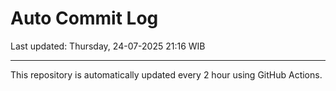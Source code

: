 # Auto Commit Log

Last updated: Thursday, 24-07-2025 21:16 WIB

---

This repository is automatically updated every 2 hour using GitHub Actions.
